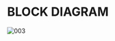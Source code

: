 # BLOCK DIAGRAM
![003](https://user-images.githubusercontent.com/99243667/157023323-6d09af50-1bfe-4ec9-b448-aab78e239234.png)


